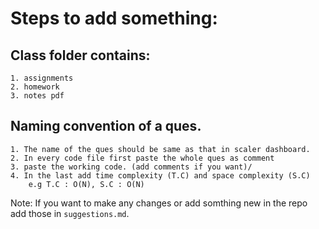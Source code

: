 # Steps to add something:
## Class folder contains:
    1. assignments
    2. homework
    3. notes pdf

## Naming convention of a ques.
    1. The name of the ques should be same as that in scaler dashboard.
    2. In every code file first paste the whole ques as comment
    3. paste the working code. (add comments if you want)/
    4. In the last add time complexity (T.C) and space complexity (S.C)
        e.g T.C : O(N), S.C : O(N)

Note: If you want to make any changes or add somthing new in the repo add those in `suggestions.md`.
